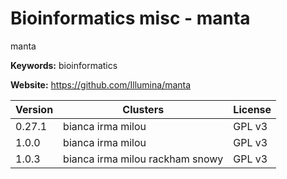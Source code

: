 # Bioinformatics misc - manta

manta

**Keywords:** bioinformatics

**Website:** <https://github.com/Illumina/manta>

| Version | Clusters | License |
| ------- | -------- | ------- |
| 0.27.1 | bianca irma milou | GPL v3 |
| 1.0.0 | bianca irma milou | GPL v3 |
| 1.0.3 | bianca irma milou rackham snowy | GPL v3 |
